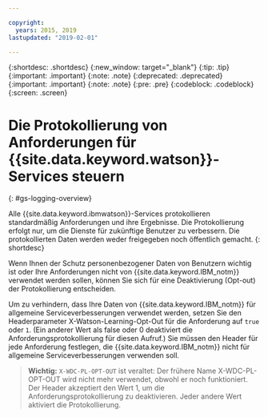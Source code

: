 ```yaml
---

copyright:
  years: 2015, 2019
lastupdated: "2019-02-01"

---
```


{:shortdesc: .shortdesc}
{:new_window: target="_blank"}
{:tip: .tip}
{:important: .important}
{:note: .note}
{:deprecated: .deprecated}
{:important: .important}
{:note: .note}
{:pre: .pre}
{:codeblock: .codeblock}
{:screen: .screen}

# Die Protokollierung von Anforderungen für {{site.data.keyword.watson}}-Services steuern
{: #gs-logging-overview}

Alle {{site.data.keyword.ibmwatson}}-Services protokollieren standardmäßig Anforderungen und ihre Ergebnisse. Die Protokollierung erfolgt nur, um die Dienste für zukünftige Benutzer zu verbessern. Die protokollierten Daten werden weder freigegeben noch öffentlich gemacht.
{: shortdesc}

Wenn Ihnen der Schutz personenbezogener Daten von Benutzern wichtig ist oder Ihre Anforderungen nicht von {{site.data.keyword.IBM_notm}} verwendet werden sollen, können Sie sich für eine Deaktivierung (Opt-out) der Protokollierung entscheiden.

Um zu verhindern, dass Ihre Daten von {{site.data.keyword.IBM_notm}} für allgemeine Serviceverbesserungen verwendet werden, setzen Sie den Headerparameter X-Watson-Learning-Opt-Out für die Anforderung auf `true` oder `1`. (Ein anderer Wert als false oder 0 deaktiviert die Anforderungsprotokollierung für diesen Aufruf.) Sie müssen den Header für jede Anforderung festlegen, die {{site.data.keyword.IBM_notm}} nicht für allgemeine Serviceverbesserungen verwenden soll.

> **Wichtig:** `X-WDC-PL-OPT-OUT` ist veraltet: Der frühere Name X-WDC-PL-OPT-OUT wird nicht mehr verwendet, obwohl er noch funktioniert. Der Header akzeptiert den Wert 1, um die Anforderungsprotokollierung zu deaktivieren. Jeder andere Wert aktiviert die Protokollierung.

